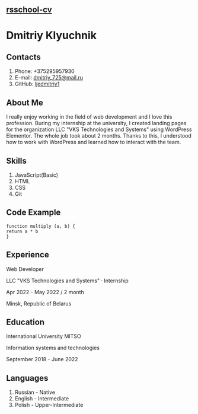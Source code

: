 ## [rsschool-cv](https://ljedmitriy1.github.io/rsschool-cv/)

# Dmitriy Klyuchnik

## Contacts

1. Phone: +375295957930
2. E-mail: dmitriy_725@mail.ru
3. GitHub: [ljedmitriy1](https://github.com/ljedmitriy1)

## About Me

I really enjoy working in the field of web development and I love this profession.
Вuring my internship at the university, I created landing pages for the organization LLC "VKS Technologies and Systems" using WordPress Elementor. The whole job took about 2 months.
Thanks to this, I understood how to work with WordPress and learned how to interact with the team.

## Skills

1. JavaScript(Basic)
2. HTML
3. CSS
4. Git

## Code Example

```
function multiply (a, b) {
return a * b
}
```

## Experience

Web Developer

LLC "VKS Technologies and Systems" · Internship

Apr 2022 - May 2022 / 2 month

Minsk, Republic of Belarus

## Education

International University MITSO

Information systems and technologies

September 2018 - June 2022

## Languages

1. Russian - Native
2. English - Intermediate
3. Polish - Upper-Intermediate
